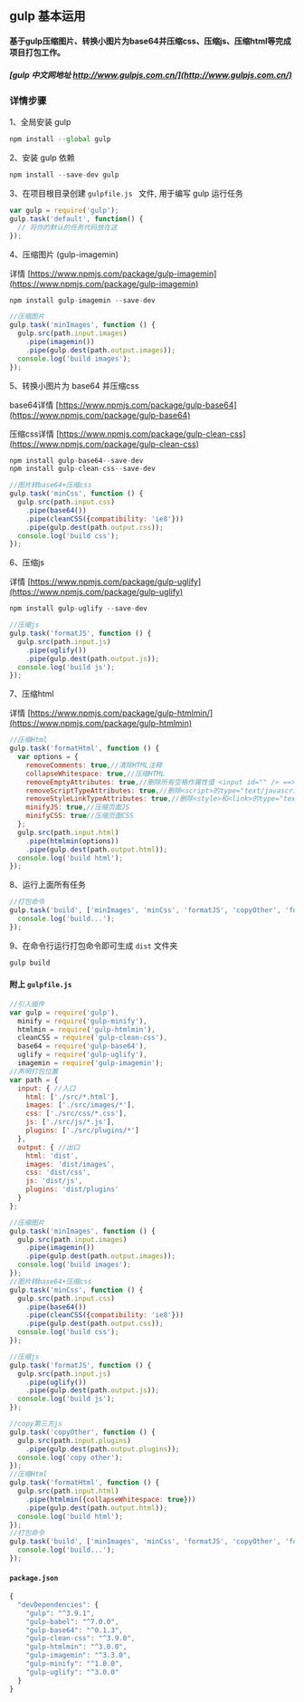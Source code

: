 ## gulp 基本运用
#### 基于gulp压缩图片、转换小图片为base64并压缩css、压缩js、压缩html等完成项目打包工作。

##### [gulp 中文网地址 http://www.gulpjs.com.cn/](http://www.gulpjs.com.cn/)

### 详情步骤
1、全局安装 gulp
```js
npm install --global gulp
```
2、安装 gulp 依赖
```js
npm install --save-dev gulp
```
3、在项目根目录创建 `gulpfile.js	` 文件, 用于编写 gulp 运行任务
```js
var gulp = require('gulp');
gulp.task('default', function() {
  // 将你的默认的任务代码放在这
});
```
4、压缩图片 (gulp-imagemin)

详情 [https://www.npmjs.com/package/gulp-imagemin](https://www.npmjs.com/package/gulp-imagemin)

```js
npm install gulp-imagemin --save-dev
```
```js
//压缩图片
gulp.task('minImages', function () {
  gulp.src(path.input.images)
    .pipe(imagemin())
    .pipe(gulp.dest(path.output.images));
  console.log('build images');
});
```


5、转换小图片为 base64 并压缩css

base64详情 [https://www.npmjs.com/package/gulp-base64](https://www.npmjs.com/package/gulp-base64)

压缩css详情 [https://www.npmjs.com/package/gulp-clean-css](https://www.npmjs.com/package/gulp-clean-css)
```js
npm install gulp-base64--save-dev
npm install gulp-clean-css--save-dev
```
```js
//图片转base64+压缩css
gulp.task('minCss', function () {
  gulp.src(path.input.css)
    .pipe(base64())
    .pipe(cleanCSS({compatibility: 'ie8'}))
    .pipe(gulp.dest(path.output.css));
  console.log('build css');
});
```

6、压缩js

详情 [https://www.npmjs.com/package/gulp-uglify](https://www.npmjs.com/package/gulp-uglify)

```js
npm install gulp-uglify --save-dev
```
```js
//压缩js
gulp.task('formatJS', function () {
  gulp.src(path.input.js)
    .pipe(uglify())
    .pipe(gulp.dest(path.output.js));
  console.log('build js');
});
```
7、压缩html

详情 [https://www.npmjs.com/package/gulp-htmlmin/](https://www.npmjs.com/package/gulp-htmlmin)

```js
//压缩Html
gulp.task('formatHtml', function () {
  var options = {
    removeComments: true,//清除HTML注释
    collapseWhitespace: true,//压缩HTML
    removeEmptyAttributes: true,//删除所有空格作属性值 <input id="" /> ==> <input />
    removeScriptTypeAttributes: true,//删除<script>的type="text/javascript"
    removeStyleLinkTypeAttributes: true,//删除<style>和<link>的type="text/css"
    minifyJS: true,//压缩页面JS
    minifyCSS: true//压缩页面CSS
  };
  gulp.src(path.input.html)
    .pipe(htmlmin(options))
    .pipe(gulp.dest(path.output.html));
  console.log('build html');
});
```

8、运行上面所有任务
```javascript
//打包命令
gulp.task('build', ['minImages', 'minCss', 'formatJS', 'copyOther', 'formatHtml'], function () {
  console.log('build...');
});

```
9、在命令行运行打包命令即可生成 `dist` 文件夹
```js
gulp build
```
#### 附上 `gulpfile.js`

```js
//引入插件
var gulp = require('gulp'),
  minify = require('gulp-minify'),
  htmlmin = require('gulp-htmlmin'),
  cleanCSS = require('gulp-clean-css'),
  base64 = require('gulp-base64'),
  uglify = require('gulp-uglify'),
  imagemin = require('gulp-imagemin');
//声明打包位置
var path = {
  input: { //入口
    html: ['./src/*.html'],
    images: ['./src/images/*'],
    css: ['./src/css/*.css'],
    js: ['./src/js/*.js'],
    plugins: ['./src/plugins/*']
  },
  output: { //出口
    html: 'dist',
    images: 'dist/images',
    css: 'dist/css',
    js: 'dist/js',
    plugins: 'dist/plugins'
  }
};

//压缩图片
gulp.task('minImages', function () {
  gulp.src(path.input.images)
    .pipe(imagemin())
    .pipe(gulp.dest(path.output.images));
  console.log('build images');
});
//图片转base64+压缩css
gulp.task('minCss', function () {
  gulp.src(path.input.css)
    .pipe(base64())
    .pipe(cleanCSS({compatibility: 'ie8'}))
    .pipe(gulp.dest(path.output.css));
  console.log('build css');
});

//压缩js
gulp.task('formatJS', function () {
  gulp.src(path.input.js)
    .pipe(uglify())
    .pipe(gulp.dest(path.output.js));
  console.log('build js');
});

//copy第三方js
gulp.task('copyOther', function () {
  gulp.src(path.input.plugins)
    .pipe(gulp.dest(path.output.plugins));
  console.log('copy other');
});
//压缩Html
gulp.task('formatHtml', function () {
  gulp.src(path.input.html)
    .pipe(htmlmin({collapseWhitespace: true}))
    .pipe(gulp.dest(path.output.html));
  console.log('build html');
});
//打包命令
gulp.task('build', ['minImages', 'minCss', 'formatJS', 'copyOther', 'formatHtml'], function () {
  console.log('build...');
});

```

#### `package.json`

```js
{
  "devDependencies": {
    "gulp": "^3.9.1",
    "gulp-babel": "^7.0.0",
    "gulp-base64": "^0.1.3",
    "gulp-clean-css": "^3.9.0",
    "gulp-htmlmin": "^3.0.0",
    "gulp-imagemin": "^3.3.0",
    "gulp-minify": "^1.0.0",
    "gulp-uglify": "^3.0.0"
  }
}
```
